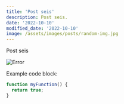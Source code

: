 ```yaml
---
title: 'Post seis'
description: Post seis.
date: '2022-10-10'
modified_date: '2022-10-10'
image: /assets/images/posts/random-img.jpg
---
```


Post seis

![Error](@@baseUrl@@/assets/images/posts/error.png)

Example code block:

```js
function myFunction() {
  return true;
}
```
